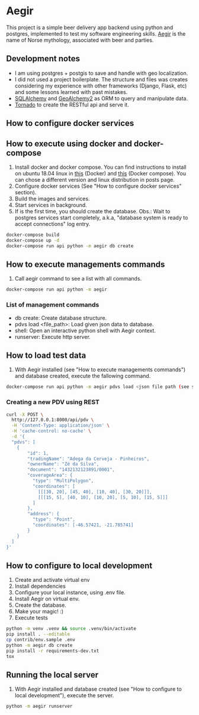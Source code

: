 # Aegir
This project is a simple beer delivery app backend using python and postgres, implemented to test my software engineering skills. [Aegir](https://en.wikipedia.org/wiki/%C3%86gir) is the name of Norse mythology, associated with beer and parties.

## Development notes
- I am using postgres + postgis to save and handle with geo localization.
- I did not used a project boilerplate. The structure and files was creates considering my experience with other frameworks (Django, Flask, etc) and some lessons learned with past mistakes.
- [SQLAlchemy](https://www.sqlalchemy.org/) and [GeoAlchemy2](https://geoalchemy-2.readthedocs.io/en/latest/) as ORM to query and manipulate data.
- [Tornado](https://www.tornadoweb.org/en/stable/) to create the RESTful api and serve it.

## How to configure docker services

## How to execute using docker and docker-compose
1. Install docker and docker compose. You can find instructions to install on ubuntu 18.04 linux in [this](https://www.digitalocean.com/community/tutorials/how-to-install-and-use-docker-on-ubuntu-18-04) (Docker) and [this](https://www.digitalocean.com/community/tutorials/how-to-install-docker-compose-on-ubuntu-18-04) (Docker compose). You can chose a different version and linux distribution in posts page.
2. Configure docker services (See "How to configure docker services" section).
3. Build the images and services.
4. Start services in background.
5. If is the first time, you should create the database. Obs.: Wait to postgres services start completely, a.k.a, "database system is ready to accept connections" log entry.

```bash
docker-compose build
docker-compose up -d
docker-compose run api python -m aegir db create
```  

## How to execute managements commands
1. Call aegir command to see a list with all commands.

```bash
docker-compose run api python -m aegir
``` 

### List of management commands
- db create: Create database structure.
- pdvs load <file_path>: Load given json data to database.
- shell: Open an interactive python shell with Aegir context.
- runserver: Execute http server. 

## How to load test data
1. With Aegir installed (see "How to execute managements commands") and database created, execute the fallowing command.

```bash
docker-compose run api python -m aegir pdvs load <json file path (see sample at contri/data.sample.json)>
```

### Creating a new PDV using REST
```bash
curl -X POST \
  http://127.0.0.1:8000/api/pdv \
  -H 'Content-Type: application/json' \
  -H 'cache-control: no-cache' \
  -d '{
  "pdvs": [ 
    {
        "id": 1, 
        "tradingName": "Adega da Cerveja - Pinheiros",
        "ownerName": "Zé da Silva",
        "document": "1432132123891/0001",
        "coverageArea": { 
          "type": "MultiPolygon", 
          "coordinates": [
            [[[30, 20], [45, 40], [10, 40], [30, 20]]], 
            [[[15, 5], [40, 10], [10, 20], [5, 10], [15, 5]]]
          ]
        },
        "address": { 
          "type": "Point",
          "coordinates": [-46.57421, -21.785741]
        }
    }
  ]
}'
```

## How to configure to local development
1. Create and activate virtual env
2. Install dependencies
3. Configure your local instance, using .env file.
4. Install Aegir on virtual env.
4. Create the database.
5. Make your magic! :)
6. Execute tests

```bash
python -m venv .venv && source .venv/bin/activate
pip install . --editable
cp contrib/env.sample .env
python -m aegir db create
pip install -r requirements-dev.txt
tox
```

## Running the local server
1. With Aegir installed and database created (see "How to configure to local development"), execute the server.
```bash
python -m aegir runserver
```
